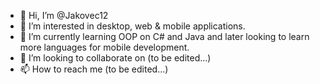 - 👋 Hi, I’m @Jakovec12
- 👀 I’m interested in desktop, web & mobile applications.
- 🌱 I’m currently learning OOP on C# and Java and later looking to learn more languages for mobile development.
- 💞️ I’m looking to collaborate on (to be edited...)
- 📫 How to reach me (to be edited...)

